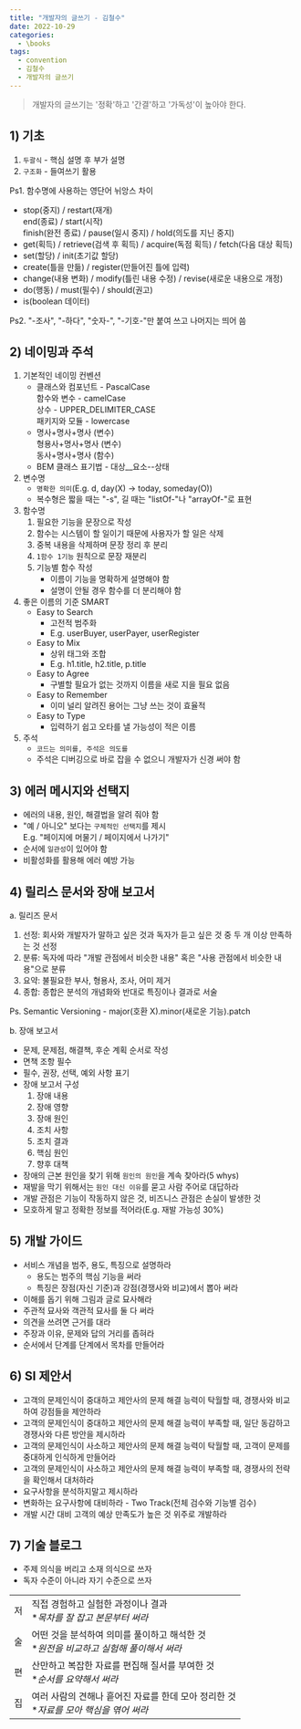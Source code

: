 ```yaml
---
title: "개발자의 글쓰기 - 김철수"
date: 2022-10-29
categories:
  - \books
tags:
  - convention
  - 김철수
  - 개발자의 글쓰기
---
```


> 개발자의 글쓰기는 '정확'하고 '간결'하고 '가독성'이 높아야 한다.

## 1) 기초

1. `두괄식` - 핵심 설명 후 부가 설명
2. `구조화` - 들여쓰기 활용

Ps1. 함수명에 사용하는 영단어 뉘앙스 차이

- stop(중지) / restart(재개)<br/>
  end(종료) / start(시작)<br/>
  finish(완전 종료) / pause(일시 중지) / hold(의도를 지닌 중지)
- get(획득) / retrieve(검색 후 획득) / acquire(독점 획득) / fetch(다음 대상 획득)
- set(할당) / init(초기값 할당)
- create(틀을 만듦) / register(만들어진 틀에 입력)
- change(내용 변화) / modify(틀린 내용 수정) / revise(새로운 내용으로 개정)
- do(행동) / must(필수) / should(권고)
- is(boolean 데이터)

Ps2. "-조사", "-하다", "숫자-", "-기호-"만 붙여 쓰고 나머지는 띄어 씀

## 2) 네이밍과 주석

1. 기본적인 네이밍 컨벤션
   - 클래스와 컴포넌트 - PascalCase  
     함수와 변수 - camelCase  
     상수 - UPPER_DELIMITER_CASE  
     패키지와 모듈 - lowercase
   - 명사+명사+명사 (변수)<br/>
     형용사+명사+명사 (변수)<br/>
     동사+명사+명사 (함수)<br/>
   - BEM 클래스 표기법 - 대상\_\_요소--상태
2. 변수명
   - `명확한 의미`(E.g. d, day(X) -> today, someday(O))
   - 복수형은 짧을 때는 "-s", 길 때는 "listOf-"나 "arrayOf-"로 표현
3. 함수명
   1. 필요한 기능을 문장으로 작성
   2. 함수는 시스템이 할 일이기 때문에 사용자가 할 일은 삭제
   3. 중복 내용을 삭제하며 문장 정리 후 분리
   4. `1함수 1기능` 원칙으로 문장 재분리
   5. 기능별 함수 작성
      - 이름이 기능을 명확하게 설명해야 함
      - 설명이 안될 경우 함수를 더 분리해야 함
4. 좋은 이름의 기준 SMART
   - Easy to Search
     - 고전적 범주화
     - E.g. userBuyer, userPayer, userRegister
   - Easy to Mix
     - 상위 태그와 조합
     - E.g. h1.title, h2.title, p.title
   - Easy to Agree
     - 구별할 필요가 없는 것까지 이름을 새로 지을 필요 없음
   - Easy to Remember
     - 이미 널리 알려진 용어는 그냥 쓰는 것이 효율적
   - Easy to Type
     - 입력하기 쉽고 오타를 낼 가능성이 적은 이름
5. 주석
   - `코드는 의미를, 주석은 의도를`
   - 주석은 디버깅으로 바로 잡을 수 없으니 개발자가 신경 써야 함

## 3) 에러 메시지와 선택지

- 에러의 내용, 원인, 해결법을 알려 줘야 함
- "예 / 아니오" 보다는 `구체적인 선택지`를 제시<br/>
  E.g. "페이지에 머물기 / 페이지에서 나가기"
- 순서에 `일관성`이 있어야 함
- 비활성화를 활용해 에러 예방 가능

## 4) 릴리스 문서와 장애 보고서

a. 릴리즈 문서

1. 선정: 회사와 개발자가 말하고 싶은 것과 독자가 듣고 싶은 것 중 두 개 이상 만족하는 것 선정
2. 분류: 독자에 따라 "개발 관점에서 비슷한 내용" 혹은 "사용 관점에서 비슷한 내용"으로 분류
3. 요약: 불필요한 부사, 형용사, 조사, 어미 제거
4. 종합: 종합은 분석의 개념화와 반대로 특징이나 결과로 서술

Ps. Semantic Versioning - major(호환 X).minor(새로운 기능).patch

b. 장애 보고서

- 문제, 문제점, 해결책, 후순 계획 순서로 작성
- 면책 조항 필수
- 필수, 권장, 선택, 예외 사항 표기
- 장애 보고서 구성
  1. 장애 내용
  2. 장애 영향
  3. 장애 원인
  4. 조치 사항
  5. 조치 결과
  6. 핵심 원인
  7. 향후 대책
- 장애의 근본 원인을 찾기 위해 `원인의 원인`을 계속 찾아라(5 whys)
- 재발을 막기 위해서는 `원인 대신 이유`를 묻고 사람 주어로 대답하라
- 개발 관점은 기능이 작동하지 않은 것, 비즈니스 관점은 손실이 발생한 것
- 모호하게 말고 정확한 정보를 적어라(E.g. 재발 가능성 30%)

## 5) 개발 가이드

- 서비스 개념을 범주, 용도, 특징으로 설명하라
  - 용도는 범주의 핵심 기능을 써라
  - 특징은 장점(자신 기준)과 강점(경쟁사와 비교)에서 뽑아 써라
- 이해를 돕기 위해 그림과 글로 묘사해라
- 주관적 묘사와 객관적 묘사를 둘 다 써라
- 의견을 쓰려면 근거를 대라
- 주장과 이유, 문제와 답의 거리를 좁혀라
- 순서에서 단계를 단계에서 목차를 만들어라

## 6) SI 제안서

- 고객의 문제인식이 중대하고 제안사의 문제 해결 능력이 탁월할 때, 경쟁사와 비교하여 강점들을 제안하라
- 고객의 문제인식이 중대하고 제안사의 문제 해결 능력이 부족할 때, 일단 동감하고 경쟁사와 다른 방안을 제시하라
- 고객의 문제인식이 사소하고 제안사의 문제 해결 능력이 탁월할 때, 고객이 문제를 중대하게 인식하게 만들어라
- 고객의 문제인식이 사소하고 제안사의 문제 해결 능력이 부족할 때, 경쟁사의 전략을 확인해서 대처하라
- 요구사항을 분석하지말고 제시하라
- 변화하는 요구사항에 대비하라 - Two Track(전체 검수와 기능별 검수)
- 개발 시간 대비 고객의 예상 만족도가 높은 것 위주로 개발하라

## 7) 기술 블로그

- 주제 의식을 버리고 소재 의식으로 쓰자
- 독자 수준이 아니라 자기 수준으로 쓰자

|     |                                                                                           |
| --- | ----------------------------------------------------------------------------------------- |
| 저  | 직접 경험하고 실험한 과정이나 결과<br/>\*_목차를 잘 잡고 본문부터 써라_                   |
| 술  | 어떤 것을 분석하여 의미를 풀이하고 해석한 것<br/>\*_원전을 비교하고 실험해 풀이해서 써라_ |
| 편  | 산만하고 복잡한 자료를 편집해 질서를 부여한 것<br/>\*_순서를 요약해서 써라_               |
| 집  | 여러 사람의 견해나 흩어진 자료를 한데 모아 정리한 것<br/>\*_자료를 모아 핵심을 엮어 써라_ |
